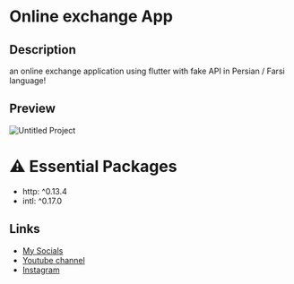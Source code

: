 # Online exchange App
## Description
an online exchange application using flutter with fake API in Persian / Farsi language!

## Preview
![Untitled Project](https://user-images.githubusercontent.com/91388754/159176150-483f94c7-4ce2-4e47-a9db-8bd2632dc9c7.gif)

# ⚠️ Essential Packages
* http: ^0.13.4
* intl: ^0.17.0

## Links
* [My Socials](https://znap.link/CodeWithFlexz)
* [Youtube channel](https://www.youtube.com/channel/UCLVrYXt3SL9rT-IcDmgU9Wg)
* [Instagram](https://instagram.com/codewithflexz)
